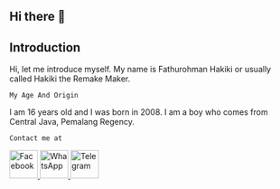 ## Hi there 👋
## Introduction

Hi, let me introduce myself. My name is Fathurohman Hakiki or usually called Hakiki the Remake Maker.

```My Age And Origin```

I am 16 years old and I was born in 2008. I am a boy who comes from Central Java, Pemalang Regency.

```Contact me at```

<a href="https://www.facebook.com/HakikiXDC" target="_blank">
    <img src="https://upload.wikimedia.org/wikipedia/commons/5/51/Facebook_f_logo_%282019%29.svg" alt="Facebook" style="width:50px;height:50px;">
</a>
<a href="https://wa.me/yourwhatsappnumber" target="_blank">
    <img src="https://upload.wikimedia.org/wikipedia/commons/6/6b/WhatsApp.svg" alt="WhatsApp" style="width:50px;height:50px;">
</a>
<a href="https://t.me/yourtelegramusername" target="_blank">
    <img src="https://upload.wikimedia.org/wikipedia/commons/8/82/Telegram_logo.svg" alt="Telegram" style="width:50px;height:50px;">
</a>
